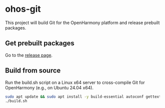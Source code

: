 # ohos-git

This project will build Git for the OpenHarmony platform and release prebuilt packages.

## Get prebuilt packages
Go to the [release page](https://github.com/Harmonybrew/ohos-git/releases).

## Build from source
Run the build.sh script on a Linux x64 server to cross-compile Git for OpenHarmony (e.g., on Ubuntu 24.04 x64).
```sh
sudo apt update && sudo apt install -y build-essential autoconf gettext file unzip jq
./build.sh
```
